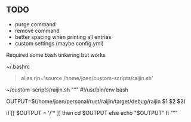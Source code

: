 ## TODO
- purge command
- remove command
- better spacing when printing all entries
- custom settings (maybe config.yml)


Required some bash tinkering but works

~/.bashrc
> alias rjn='source /home/jcen/custom-scripts/raijin.sh'

~/custom-scripts/raijin.sh
"""
#!/usr/bin/env bash

OUTPUT=$(/home/jcen/personal/rust/raijin/target/debug/raijin $1 $2 $3)

if [[ $OUTPUT = '/'* ]]
then
	cd $OUTPUT
else
	echo "$OUTPUT"
fi
"""
